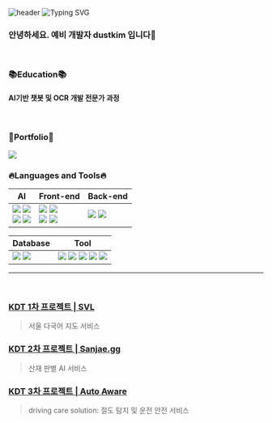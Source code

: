 ![header](https://capsule-render.vercel.app/api?type=waving&color=6994CDEE&text=&animation=twinkling&height=100)
<img src="https://readme-typing-svg.demolab.com?font=Alkatra&weight=500&size=45&duration=3500&pause=3&color=6994CDEE&center=false&vCenter=false&multiline=true&repeat=true&width=1000&height=100&lines=Welcome to Dustkim GitHub.!!👋" alt="Typing SVG">

### 안녕하세요. 예비 개발자 dustkim 입니다🙌
<br>

### 📚Education📚
#### AI기반 챗봇 및 OCR 개발 전문가 과정
<br>

### 📝Portfolio📝
<a href="https://www.notion.so/605ff862c7f944e48b71afa3645459a2?pvs=4" target="_blank"><img src="https://img.shields.io/badge/Notion-FCFCFC?style=flat&logo=Notion&logoColor=black"></a>

### 🔥Languages and Tools🔥
| AI | Front-end | Back-end |
| ----------- | ----------- | ----------- |
| <img src="https://img.shields.io/badge/Python-3776AB.svg?style=flat&logo=Python&logoColor=white" /> <img src="https://img.shields.io/badge/PyTorch-EE4C2C?style=flat&logo=PyTorch&logoColor=white"/> <br> <img src="https://img.shields.io/badge/Scikit Learn-F7931E?style=flat&logo=Scikitlearn&logoColor=white"/> <img src="https://img.shields.io/badge/OpenCV-5C3EE8?style=flat&logo=Opencv&logoColor=white"/> <!--   <img src="https://img.shields.io/badge/YOLO-00FFFF?style=flat&logo=yolo&logoColor=white"/>&nbsp; --> | <img src="https://img.shields.io/badge/React-20232a?style=flat&logo=React&logoColor=61DAFB" /> <img src="https://img.shields.io/badge/Html5-E34F26?style=flat&logo=Html5&logoColor=white" /> <br> <img src="https://img.shields.io/badge/Css3-1572B6?style=flat&logo=Css3&logoColor=white" /> <img src="https://img.shields.io/badge/JavaScript-F7DF1E?style=flat&logo=JavaScript&logoColor=white" /> | <img src="https://img.shields.io/badge/Node.js-5FA04E?style=flat&logo=Node.js&logoColor=white" /> <img src="https://img.shields.io/badge/FastAPI-009688?style=flat-square&logo=FastAPI&logoColor=white"/> |

| Database | Tool |
| ----------- | ----------- |
| <img src="https://img.shields.io/badge/MySQL-4479A1.svg?style=flat&logo=MySQL&logoColor=white" /> <img src="https://img.shields.io/badge/MondoDB-47A248.svg?style=flat&logo=MongoDB&logoColor=white" /> | <img src="https://img.shields.io/badge/VScode-0854C1.svg?style=flat&logo=VScode&logoColor=white" /> <img src="https://img.shields.io/badge/Google Colab-F9AB00.svg?style=flat&logo=google colab&logoColor=white" /> <img src="https://img.shields.io/badge/Jupyter-F37626.svg?style=flat&logo=Jupyter&logoColor=white" /> <img src="https://img.shields.io/badge/Git-F05032.svg?style=flat&logo=Git&logoColor=white" /> <img src="https://img.shields.io/badge/Github-181717.svg?style=flat&logo=Github&logoColor=white" /> |

<hr>
<br>

###  [ KDT 1차 프로젝트 | SVL ](https://github.com/dustkim/SVL)
> 서울 다국어 지도 서비스

###  [ KDT 2차 프로젝트 | Sanjae.gg ](https://github.com/dustkim/AI-sanjae)
> 산재 판별 AI 서비스

###  [ KDT 3차 프로젝트 | Auto Aware ](https://github.com/dustkim/Auto-Aware)
> driving care solution: 절도 탐지 및 운전 안전 서비스

<!--
**dustkim/dustkim** is a ✨ _special_ ✨ repository because its `README.md` (this file) appears on your GitHub profile.

Here are some ideas to get you started:

- 🔭 I’m currently working on ...
- 🌱 I’m currently learning ...
- 👯 I’m looking to collaborate on ...
- 🤔 I’m looking for help with ...
- 💬 Ask me about ...
- 📫 How to reach me: ...
- 😄 Pronouns: ...
- ⚡ Fun fact: ...
-->
